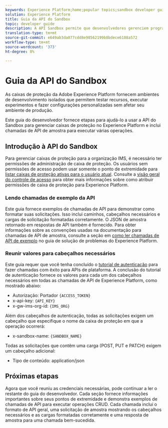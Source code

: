 ```yaml
---
keywords: Experience Platform;home;popular topics;sandbox developer guide
solution: Experience Platform
title: Guia da API do Sandbox
topic: developer guide
description: A API Sandbox permite que desenvolvedores gerenciem programaticamente as caixas de proteção no Adobe Experience Platform. Siga este guia para saber como executar operações principais usando a API.
translation-type: tm+mt
source-git-commit: e649ab3da077cdd8e98562199b8bdece6108a572
workflow-type: tm+mt
source-wordcount: '373'
ht-degree: 0%

---
```



# Guia da API do Sandbox

As caixas de proteção da Adobe Experience Platform fornecem ambientes de desenvolvimento isolados que permitem testar recursos, executar experimentos e fazer configurações personalizadas sem afetar seu ambiente de produção.

Este guia do desenvolvedor fornece etapas para ajudá-lo a usar a API do Sandbox para gerenciar caixas de proteção no Experience Platform e inclui chamadas de API de amostra para executar várias operações.

## Introdução à API do Sandbox

Para gerenciar caixas de proteção para a organização IMS, é necessário ter permissões de administração de caixa de proteção. Os usuários sem permissões de acesso podem usar somente o ponto de extremidade para [listar caixas de proteção ativas para o usuário atual](./list-active-sandboxes.md). Consulte a [visão geral do controle de acesso](../../access-control/home.md) para obter mais informações sobre como atribuir permissões de caixa de proteção para Experience Platform.

### Lendo chamadas de exemplo da API

Este guia fornece exemplos de chamadas de API para demonstrar como formatar suas solicitações. Isso inclui caminhos, cabeçalhos necessários e cargas de solicitação formatadas corretamente. O JSON de amostra retornado em respostas de API também é fornecido. Para obter informações sobre as convenções usadas na documentação para chamadas de API de amostra, consulte a seção em [como ler chamadas de API de exemplo](../../landing/troubleshooting.md#how-do-i-format-an-api-request) no guia de solução de problemas do Experience Platform.

### Reunir valores para cabeçalhos necessários

Este guia requer que você tenha concluído o [tutorial de autenticação](https://www.adobe.com/go/platform-api-authentication-en) para fazer chamadas com êxito para APIs de plataforma. A conclusão do tutorial de autenticação fornece os valores para cada um dos cabeçalhos necessários em todas as chamadas de API de Experience Platform, como mostrado abaixo:

* Autorização: Portador `{ACCESS_TOKEN}`
* x-api-key: `{API_KEY}`
* x-gw-ims-org-id: `{IMS_ORG}`

Além dos cabeçalhos de autenticação, todas as solicitações exigem um cabeçalho que especifique o nome da caixa de proteção em que a operação ocorrerá:

* x-sandbox-name: `{SANDBOX_NAME}`

Todas as solicitações que contêm uma carga (POST, PUT e PATCH) exigem um cabeçalho adicional:

* Tipo de conteúdo: application/json

## Próximas etapas

Agora que você reuniu as credenciais necessárias, pode continuar a ler o restante do guia do desenvolvedor. Cada seção fornece informações importantes sobre seus pontos de extremidade e demonstra exemplos de chamadas de API para executar operações CRUD. Cada chamada inclui o formato de API geral, uma solicitação de amostra mostrando os cabeçalhos necessários e as cargas formatadas corretamente e uma resposta de amostra para uma chamada bem-sucedida.